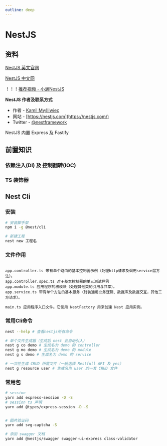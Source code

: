 ```yaml
---
outline: deep
---
```


# NestJS

## 资料
[NestJS 英文官网](https://nestjs.com/)

[NestJS 中文网](https://docs.nestjs.cn/)

！！！[推荐视频 - 小满NestJS](https://www.bilibili.com/video/BV1NG41187Bs)

**NestJS 作者及联系方式**
- 作者 - [Kamil Myśliwiec](https://kamilmysliwiec.com)
- 网站 - [https://nestjs.com](https://nestjs.com/)
- Twitter - [@nestframework](https://twitter.com/nestframework)

NestJS 内置 Express 及 Fastify

## 前置知识
### 依赖注入(DI) 及 控制翻转(IOC)
### TS 装饰器


## Nest Cli

### 安装
```bash
# 安装脚手架
npm i -g @nest/cli

# 新建工程
nest new 工程名
```

### 文件作用
```text

app.controller.ts 带有单个路由的基本控制器示例（处理http请求及调用service层方法）。
app.controller.spec.ts 对于基本控制器的单元测试样例 
app.module.ts 应用程序的根模块（处理其他类的引用与共享）。
app.service.ts 带有单个方法的基本服务（封装通用业务逻辑、数据库及数据交互，其他三方请求）。 

main.ts 应用程序入口文件。它使用 NestFactory 用来创建 Nest 应用实例。

```

### 常用Cli命令
```bash
nest --help # 查看nestjs所有命令

# 单个文件生成器（生成后 nest 会自动引入）
nest g co demo # 生成名为 demo 的 controller
nest g mo demo # 生成名为 demo 的 module
nest g s demo # 生成名为 demo 的 service

# 一次性生成 CRUD 所需文件（一般选择 Restfull API 及 yes）
nest g resource user # 生成名为 user 的一套 CRUD 文件
```

### 常用包
```bash
# session
yarn add express-session -D -S
# session ts 声明
yarn add @types/express-session -D -S


# 图片验证码
yarn add svg-captcha -S

# 添加 swagger 文档
yarn add @nestjs/swagger swagger-ui-express class-validator
 
```







